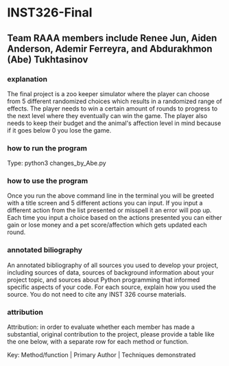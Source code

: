 # INST326-Final

## Team RAAA members include Renee Jun, Aiden Anderson, Ademir Ferreyra, and Abdurakhmon (Abe) Tukhtasinov

### explanation
The final project is a zoo keeper simulator where the player can choose from 5 different randomized choices which results in a randomized range of effects. The player needs to win a certain amount of rounds to progress to the next level where they eventually can win the game. The player also needs to keep their budget and the animal's affection level in mind because if it goes below 0 you lose the game.

### how to run the program
Type: python3 changes_by_Abe.py

### how to use the program
Once you run the above command line in the terminal you will be greeted with a title screen and 5 different actions you can input. If you input a different action from the list presented or misspell it an error will pop up. Each time you input a choice based on the actions presented you can either gain or lose money and a pet score/affection which gets updated each round.

### annotated biliography
An annotated bibliography of all sources you used to develop your project, including sources of data, sources of background information about your project topic, and sources about Python programming that informed specific aspects of your code. For each source, explain how you used the source. You do not need to cite any INST 326 course materials.

### attribution
Attribution: in order to evaluate whether each member has made a substantial, original contribution to the project, please provide a table like the one below, with a separate row for each method or function.

Key: Method/function | Primary Author | Techniques demonstrated



